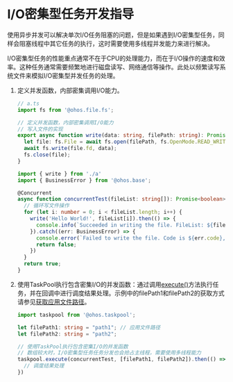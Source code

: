 # I/O密集型任务开发指导


使用异步并发可以解决单次I/O任务阻塞的问题，但是如果遇到I/O密集型任务，同样会阻塞线程中其它任务的执行，这时需要使用多线程并发能力来进行解决。


I/O密集型任务的性能重点通常不在于CPU的处理能力，而在于I/O操作的速度和效率。这种任务通常需要频繁地进行磁盘读写、网络通信等操作。此处以频繁读写系统文件来模拟I/O密集型并发任务的处理。


1. 定义并发函数，内部密集调用I/O能力。
    ```ts
    // a.ts
    import fs from '@ohos.file.fs';

    // 定义并发函数，内部密集调用I/O能力
    // 写入文件的实现
    export async function write(data: string, filePath: string): Promise<void> {
      let file: fs.File = await fs.open(filePath, fs.OpenMode.READ_WRITE);
      await fs.write(file.fd, data);
      fs.close(file);
    }
    ```

	```ts
    import { write } from './a'
    import { BusinessError } from '@ohos.base';

    @Concurrent
    async function concurrentTest(fileList: string[]): Promise<boolean> {
      // 循环写文件操作
      for (let i: number = 0; i < fileList.length; i++) {
        write('Hello World!', fileList[i]).then(() => {
          console.info(`Succeeded in writing the file. FileList: ${fileList[i]}`);
        }).catch((err: BusinessError) => {
          console.error(`Failed to write the file. Code is ${err.code}, message is ${err.message}`)
          return false;
        })
      }
      return true;
    }
	```

2. 使用TaskPool执行包含密集I/O的并发函数：通过调用[execute()](../reference/apis/js-apis-taskpool.md#taskpoolexecute)方法执行任务，并在回调中进行调度结果处理。示例中的filePath1和filePath2的获取方式请参见[获取应用文件路径](../application-models/application-context-stage.md#获取应用文件路径)。

    ```ts
    import taskpool from '@ohos.taskpool';

    let filePath1: string = "path1"; // 应用文件路径
    let filePath2: string = "path2";

    // 使用TaskPool执行包含密集I/O的并发函数
    // 数组较大时，I/O密集型任务任务分发也会抢占主线程，需要使用多线程能力
    taskpool.execute(concurrentTest, [filePath1, filePath2]).then(() => {
      // 调度结果处理
    })
    ```
